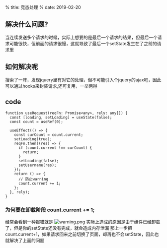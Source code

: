 % title: 竞态处理
% date: 2019-02-20

## 解决什么问题?
当连续发送多个请求的时候，实际上想要的是最后一个请求的结果，但最后一个请求可能很快，但前面的请求很慢，这就导致了最后一个setState发生在了之前的请求里

## 如何解决呢
搜索了一阵，发现jquery里有对它的处理，但不可能引入个jquery的ajax吧，因此可以通过hooks来封装请求,还可复用，一举两得

## code

```
function useRequest(reqFn: Promise<any>, rely: any[]) {
  const [loading, setLoading] = useState(false);
  const count = useRef(0);

  useEffect(() => {
    const curCount = count.current;
    setLoading(true);
    reqFn.then((res) => {
      if (count.current !== curCount) {
        return;
      }
      setLoading(false);
      setUsername(res);
    });
    return () => {
      // 防止warning 
      count.current += 1;
    };
  }, rely);
}
```

### 为何要在卸载阶段 count.current += 1;
经常会看到一种报错就是
![warning.png](https://i.loli.net/2020/04/21/E8yMTDeZRwLxUpv.png)
实际上造成的原因是由于组件已经卸载了，但是你的setState还没有完成，就会造成内存泄漏
那上一步把count.current+1，如果请求回来之前切换了页面，却再也不会setState，因此也就解决了上面的问题